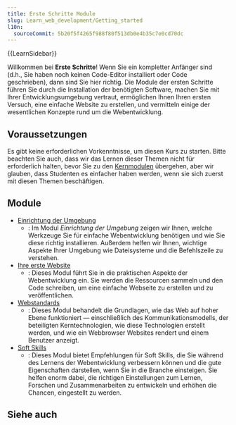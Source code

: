 ```yaml
---
title: Erste Schritte Module
slug: Learn_web_development/Getting_started
l10n:
  sourceCommit: 5b20f5f4265f988f80f513db0e4b35c7e0cd70dc
---
```


{{LearnSidebar}}

Willkommen bei **Erste Schritte**! Wenn Sie ein kompletter Anfänger sind (d.h., Sie haben noch keinen Code-Editor installiert oder Code geschrieben), dann sind Sie hier richtig. Die Module der ersten Schritte führen Sie durch die Installation der benötigten Software, machen Sie mit Ihrer Entwicklungsumgebung vertraut, ermöglichen Ihnen Ihren ersten Versuch, eine einfache Website zu erstellen, und vermitteln einige der wesentlichen Konzepte rund um die Webentwicklung.

## Voraussetzungen

Es gibt keine erforderlichen Vorkenntnisse, um diesen Kurs zu starten. Bitte beachten Sie auch, dass wir das Lernen dieser Themen nicht für erforderlich halten, bevor Sie zu den [Kernmodulen](/de/docs/Learn_web_development/Core) übergehen, aber wir glauben, dass Studenten es einfacher haben werden, wenn sie sich zuerst mit diesen Themen beschäftigen.

## Module

- [Einrichtung der Umgebung](/de/docs/Learn_web_development/Getting_started/Environment_setup)
  - : Im Modul _Einrichtung der Umgebung_ zeigen wir Ihnen, welche Werkzeuge Sie für einfache Webentwicklung benötigen und wie Sie diese richtig installieren. Außerdem helfen wir Ihnen, wichtige Aspekte Ihrer Umgebung wie Dateisysteme und die Befehlszeile zu verstehen.
- [Ihre erste Website](/de/docs/Learn_web_development/Getting_started/Your_first_website)
  - : Dieses Modul führt Sie in die praktischen Aspekte der Webentwicklung ein. Sie werden die Ressourcen sammeln und den Code schreiben, um eine einfache Webseite zu erstellen und zu veröffentlichen.
- [Webstandards](/de/docs/Learn_web_development/Getting_started/Web_standards)
  - : Dieses Modul behandelt die Grundlagen, wie das Web auf hoher Ebene funktioniert — einschließlich des Kommunikationsmodells, der beteiligten Kerntechnologien, wie diese Technologien erstellt werden, und wie ein Webbrowser Websites rendert und einem Benutzer anzeigt.
- [Soft Skills](/de/docs/Learn_web_development/Getting_started/Soft_skills)
  - : Dieses Modul bietet Empfehlungen für Soft Skills, die Sie während des Lernens der Webentwicklung verbessern können und die gute Eigenschaften darstellen, wenn Sie in die Branche einsteigen. Sie helfen enorm dabei, die richtigen Einstellungen zum Lernen, Forschen und Zusammenarbeiten zu entwickeln und erhöhen die Chancen, eingestellt zu werden.

## Siehe auch
